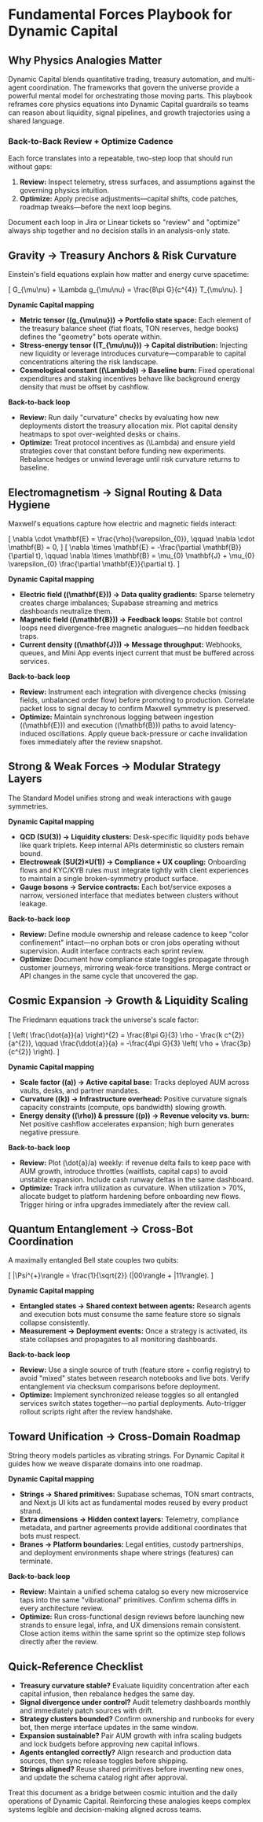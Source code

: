 # Fundamental Forces Playbook for Dynamic Capital

## Why Physics Analogies Matter

Dynamic Capital blends quantitative trading, treasury automation, and
multi-agent coordination. The frameworks that govern the universe provide a
powerful mental model for orchestrating those moving parts. This playbook
reframes core physics equations into Dynamic Capital guardrails so teams can
reason about liquidity, signal pipelines, and growth trajectories using a shared
language.

### Back-to-Back Review + Optimize Cadence

Each force translates into a repeatable, two-step loop that should run without
gaps:

1. **Review:** Inspect telemetry, stress surfaces, and assumptions against the
   governing physics intuition.
2. **Optimize:** Apply precise adjustments—capital shifts, code patches, roadmap
   tweaks—before the next loop begins.

Document each loop in Jira or Linear tickets so "review" and "optimize" always
ship together and no decision stalls in an analysis-only state.

## Gravity → Treasury Anchors & Risk Curvature

Einstein's field equations explain how matter and energy curve spacetime:

\[ G_{\mu\nu} + \Lambda g_{\mu\nu} = \frac{8\pi G}{c^{4}} T_{\mu\nu}. \]

**Dynamic Capital mapping**

- **Metric tensor (\(g_{\mu\nu}\)) → Portfolio state space:** Each element of
  the treasury balance sheet (fiat floats, TON reserves, hedge books) defines
  the "geometry" bots operate within.
- **Stress-energy tensor (\(T_{\mu\nu}\)) → Capital distribution:** Injecting
  new liquidity or leverage introduces curvature—comparable to capital
  concentrations altering the risk landscape.
- **Cosmological constant (\(\Lambda\)) → Baseline burn:** Fixed operational
  expenditures and staking incentives behave like background energy density that
  must be offset by cashflow.

**Back-to-back loop**

- **Review:** Run daily "curvature" checks by evaluating how new deployments
  distort the treasury allocation mix. Plot capital density heatmaps to spot
  over-weighted desks or chains.
- **Optimize:** Treat protocol incentives as \(\Lambda\) and ensure yield
  strategies cover that constant before funding new experiments. Rebalance
  hedges or unwind leverage until risk curvature returns to baseline.

## Electromagnetism → Signal Routing & Data Hygiene

Maxwell's equations capture how electric and magnetic fields interact:

\[ \nabla \cdot \mathbf{E} = \frac{\rho}{\varepsilon_{0}}, \qquad \nabla \cdot
\mathbf{B} = 0, \] \[ \nabla \times \mathbf{E} = -\frac{\partial
\mathbf{B}}{\partial t}, \qquad \nabla \times \mathbf{B} = \mu_{0} \mathbf{J} +
\mu_{0} \varepsilon_{0} \frac{\partial \mathbf{E}}{\partial t}. \]

**Dynamic Capital mapping**

- **Electric field (\(\mathbf{E}\)) → Data quality gradients:** Sparse telemetry
  creates charge imbalances; Supabase streaming and metrics dashboards
  neutralize them.
- **Magnetic field (\(\mathbf{B}\)) → Feedback loops:** Stable bot control loops
  need divergence-free magnetic analogues—no hidden feedback traps.
- **Current density (\(\mathbf{J}\)) → Message throughput:** Webhooks, queues,
  and Mini App events inject current that must be buffered across services.

**Back-to-back loop**

- **Review:** Instrument each integration with divergence checks (missing
  fields, unbalanced order flow) before promoting to production. Correlate
  packet loss to signal decay to confirm Maxwell symmetry is preserved.
- **Optimize:** Maintain synchronous logging between ingestion (\(\mathbf{E}\))
  and execution (\(\mathbf{B}\)) paths to avoid latency-induced oscillations.
  Apply queue back-pressure or cache invalidation fixes immediately after the
  review snapshot.

## Strong & Weak Forces → Modular Strategy Layers

The Standard Model unifies strong and weak interactions with gauge symmetries.

**Dynamic Capital mapping**

- **QCD (SU(3)) → Liquidity clusters:** Desk-specific liquidity pods behave like
  quark triplets. Keep internal APIs deterministic so clusters remain bound.
- **Electroweak (SU(2)×U(1)) → Compliance + UX coupling:** Onboarding flows and
  KYC/KYB rules must integrate tightly with client experiences to maintain a
  single broken-symmetry product surface.
- **Gauge bosons → Service contracts:** Each bot/service exposes a narrow,
  versioned interface that mediates between clusters without leakage.

**Back-to-back loop**

- **Review:** Define module ownership and release cadence to keep "color
  confinement" intact—no orphan bots or cron jobs operating without supervision.
  Audit interface contracts each sprint review.
- **Optimize:** Document how compliance state toggles propagate through customer
  journeys, mirroring weak-force transitions. Merge contract or API changes in
  the same cycle that uncovered the gap.

## Cosmic Expansion → Growth & Liquidity Scaling

The Friedmann equations track the universe's scale factor:

\[ \left( \frac{\dot{a}}{a} \right)^{2} = \frac{8\pi G}{3} \rho - \frac{k
c^{2}}{a^{2}}, \qquad \frac{\ddot{a}}{a} = -\frac{4\pi G}{3} \left( \rho +
\frac{3p}{c^{2}} \right). \]

**Dynamic Capital mapping**

- **Scale factor (\(a\)) → Active capital base:** Tracks deployed AUM across
  vaults, desks, and partner mandates.
- **Curvature (\(k\)) → Infrastructure overhead:** Positive curvature signals
  capacity constraints (compute, ops bandwidth) slowing growth.
- **Energy density (\(\rho\)) & pressure (\(p\)) → Revenue velocity vs. burn:**
  Net positive cashflow accelerates expansion; high burn generates negative
  pressure.

**Back-to-back loop**

- **Review:** Plot \(\dot{a}/a\) weekly: if revenue delta fails to keep pace
  with AUM growth, introduce throttles (waitlists, capital caps) to avoid
  unstable expansion. Include cash runway deltas in the same dashboard.
- **Optimize:** Track infra utilization as curvature. When utilization > 70%,
  allocate budget to platform hardening before onboarding new flows. Trigger
  hiring or infra upgrades immediately after the review call.

## Quantum Entanglement → Cross-Bot Coordination

A maximally entangled Bell state couples two qubits:

\[ |\Psi^{+}\rangle = \frac{1}{\sqrt{2}} (|00\rangle + |11\rangle). \]

**Dynamic Capital mapping**

- **Entangled states → Shared context between agents:** Research agents and
  execution bots must consume the same feature store so signals collapse
  consistently.
- **Measurement → Deployment events:** Once a strategy is activated, its state
  collapses and propagates to all monitoring dashboards.

**Back-to-back loop**

- **Review:** Use a single source of truth (feature store + config registry) to
  avoid "mixed" states between research notebooks and live bots. Verify
  entanglement via checksum comparisons before deployment.
- **Optimize:** Implement synchronized release toggles so all entangled services
  switch states together—no partial deployments. Auto-trigger rollout scripts
  right after the review handshake.

## Toward Unification → Cross-Domain Roadmap

String theory models particles as vibrating strings. For Dynamic Capital it
guides how we weave disparate domains into one roadmap.

**Dynamic Capital mapping**

- **Strings → Shared primitives:** Supabase schemas, TON smart contracts, and
  Next.js UI kits act as fundamental modes reused by every product strand.
- **Extra dimensions → Hidden context layers:** Telemetry, compliance metadata,
  and partner agreements provide additional coordinates that bots must respect.
- **Branes → Platform boundaries:** Legal entities, custody partnerships, and
  deployment environments shape where strings (features) can terminate.

**Back-to-back loop**

- **Review:** Maintain a unified schema catalog so every new microservice taps
  into the same "vibrational" primitives. Confirm schema diffs in every
  architecture review.
- **Optimize:** Run cross-functional design reviews before launching new strands
  to ensure legal, infra, and UX dimensions remain consistent. Close action
  items within the same sprint so the optimize step follows directly after the
  review.

## Quick-Reference Checklist

- **Treasury curvature stable?** Evaluate liquidity concentration after each
  capital infusion, then rebalance hedges the same day.
- **Signal divergence under control?** Audit telemetry dashboards monthly and
  immediately patch sources with drift.
- **Strategy clusters bounded?** Confirm ownership and runbooks for every bot,
  then merge interface updates in the same window.
- **Expansion sustainable?** Pair AUM growth with infra scaling budgets and lock
  budgets before approving new capital inflows.
- **Agents entangled correctly?** Align research and production data sources,
  then sync release toggles before shipping.
- **Strings aligned?** Reuse shared primitives before inventing new ones, and
  update the schema catalog right after approval.

Treat this document as a bridge between cosmic intuition and the daily
operations of Dynamic Capital. Reinforcing these analogies keeps complex systems
legible and decision-making aligned across teams.
